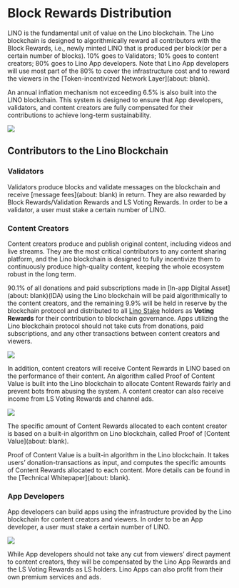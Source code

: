 # Block Rewards Distribution

LINO is the fundamental unit of value on the Lino blockchain. The Lino blockchain is designed to algorithmically reward all contributors with the Block Rewards, i.e., newly minted LINO that is produced per block(or per a certain number of blocks). 10% goes to Validators; 10% goes to content creators; 80% goes to Lino App developers. Note that Lino App developers will use most part of the 80% to cover the infrastructure cost and to reward the viewers in the [Token-incentivized Network Layer](about: blank).

An annual inflation mechanism not exceeding 6.5% is also built into the LINO blockchain. This system is designed to ensure that App developers, validators, and content creators are fully compensated for their contributions to achieve long-term sustainability.

![](LINO_Distribution-56f450a7-40ab-4a16-9e82-aded75180eed.png)

## Contributors to the Lino Blockchain

### Validators

Validators produce blocks and validate messages on the blockchain and receive [message fees](about: blank) in return. They are also rewarded by Block Rewards/Validation Rewards and LS Voting Rewards. In order to be a validator, a user must stake a certain number of LINO.

### Content Creators

Content creators produce and publish original content, including videos and live streams. They are the most critical contributors to any content sharing platform, and the Lino blockchain is designed to fully incentivize them to continuously produce high-quality content, keeping the whole ecosystem robust in the long term.

90.1% of all donations and paid subscriptions made in [In-app Digital Asset](about: blank)(IDA) using the Lino blockchain will be paid algorithmically to the content creators, and the remaining 9.9% will be held in reserve by the blockchain protocol and distributed to all [Lino Stake](about:blank) holders as **Voting Rewards** for their contribution to blockchain governance. Apps utilizing the Lino blockchain protocol should not take cuts from donations, paid subscriptions, and any other transactions between content creators and viewers.

![](https://lh3.googleusercontent.com/Ec0vAgZ2ALPZqzBCPTl4XwKRCTVtCRjxhlPqlxL5ixxK9j7esU8fZq2dii-QirSvD4ijy_S9Hm9lJC9onpo_pHzXhxYCuxENWcf1WFiJ_yAMtTBJgLppdGnEswh-rL6Znjn6Uws3)

In addition, content creators will receive Content Rewards in LINO based on the performance of their content. An algorithm called Proof of Content Value is built into the Lino blockchain to allocate Content Rewards fairly and prevent bots from abusing the system. A content creator can also receive income from LS Voting Rewards and channel ads.

![](https://lh5.googleusercontent.com/ymoU_HzPtKC-1fjZOy62tDemdF6yENy-bhn8ax0vhj1kPd8icBpNZp4SSsSRs_2cdtkJFvVQpCiexu5Nk4Daj6qsKQxAXC76PzBGT5Gppu9j57Z0GG1E-E6ZyZCWBuyvuq6M9BwH)

The specific amount of Content Rewards allocated to each content creator is based on a built-in algorithm on Lino blockchain, called Proof of [Content Value](about: blank).

Proof of Content Value is a built-in algorithm in the Lino blockchain. It takes users’ donation-transactions as input, and computes the specific amounts of Content Rewards allocated to each content. More details can be found in the [Technical Whitepaper](about: blank).

### App Developers

App developers can build apps using the infrastructure provided by the Lino blockchain for content creators and viewers. In order to be an App developer, a user must stake a certain number of LINO.

![](https://lh6.googleusercontent.com/9synVYVxKLA53fMmsxbWdPIYaEa2LP1v-0yhJwDdR0n1hYN7Q5a2aTd79ZFe2nxGV4xFucrRBfthIW3ofkyhc1o7irH4v9HBrVDSEU5Inos6eGJ2j9DA4LGioaf6JwHIHDBXoawg)

While App developers should not take any cut from viewers’ direct payment to content creators, they will be compensated by the Lino App Rewards and the LS Voting Rewards as LS holders. Lino Apps can also profit from their own premium services and ads.
